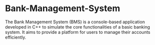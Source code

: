 # Bank-Management-System
The Bank Management System (BMS) is a console-based application developed in C++ to simulate the core functionalities of a basic banking system. It aims to provide a platform for users to manage their accounts efficiently.
